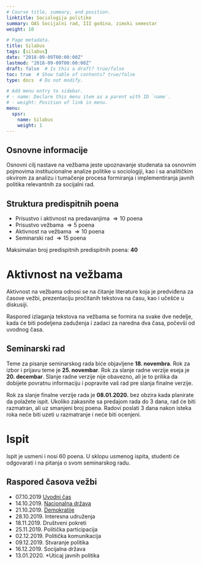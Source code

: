 ```yaml
---
# Course title, summary, and position.
linktitle: Sociologija politike
summary: OAS Socijalni rad, III godina, zimski semestar
weight: 10

# Page metadata.
title: Silabus
tags: [silabus]
date: "2018-09-09T00:00:00Z"
lastmod: "2018-09-09T00:00:00Z"
draft: false  # Is this a draft? true/false
toc: true  # Show table of contents? true/false
type: docs  # Do not modify.

# Add menu entry to sidebar.
# - name: Declare this menu item as a parent with ID `name`.
# - weight: Position of link in menu.
menu:
  spsr:
    name: Silabus
    weight: 1
---
```


## Osnovne informacije

Osnovni cilj nastave na vežbama jeste upoznavanje studenata sa osnovnim pojmovima institucionalne analize politike u sociologiji, kao i sa analitičkim okvirom za analizu i tumačenje procesa formiranja i implementiranja javnih politika relevantnih za socijalni rad.

## Struktura predispitnih poena

- Prisustvo i aktivnost na predavanjima $\Rightarrow 10$ poena
- Prisustvo vežbama $\Rightarrow 5$ poena
- Aktivnost na vežbama $\Rightarrow 10$ poena
- Seminarski rad $\Rightarrow 15$ poena


Maksimalan broj predispitnih predispitnih poena: **40**


# Aktivnost na vežbama

Aktivnost na vežbama odnosi se na čitanje literature koja je predviđena za časove vežbi, prezentaciju pročitanih tekstova na času, kao i učešće u diskusiji. 

Raspored izlaganja tekstova na vežbama se formira na svake dve nedelje, kada će biti podeljena zaduženja i zadaci za naredna dva časa, počevši od uvodnog časa.


## Seminarski rad

Teme za pisanje seminarskog rada biće objavljene **18. novembra**. Rok za izbor i prijavu teme je **25. novembar**. Rok za slanje radne verzije eseja je **20. decembar**. Slanje radne verzije nije obavezno, ali je to prilika da dobijete povratnu informaciju i popravite vaš rad pre slanja finalne verzije.

Rok za slanje finalne verzije rada je **08.01.2020.** bez obzira kada planirate da polažete ispit. Ukoliko zakasnite sa predajom rada do 3 dana, rad će biti razmatran, ali uz smanjeni broj poena. Radovi poslati 3 dana nakon isteka roka neće biti uzeti u razmatranje i neće biti ocenjeni.

# Ispit

Ispit je usmeni i nosi 60 poena. U sklopu usmenog ispita, studenti će odgovarati i na pitanja o svom seminarskog radu.


## Raspored časova vežbi

- 07.10.2019  [Uvodni čas](/courses/spsr/spsr01)
- 14.10.2019. [Nacionalna država](/courses/spsr/spsr02)
- 21.10.2019. [Demokratije](/courses/spsr/spsr03)
- 28.10.2019. Interesna udruženja
- 18.11.2019. Društveni pokreti
- 25.11.2019. Politička participacija
- 02.12.2019. Politička komunikacija
- 09.12.2019. Stvaranje politika
- 16.12.2019. Socijalna država
- 13.01.2020. *Uticaj javnih politika



